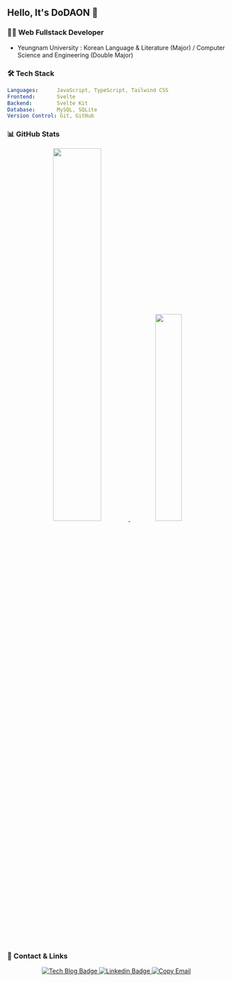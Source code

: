 ## Hello, It's DoDAON 👋

### 👨‍💻 Web Fullstack Developer
- Yeungnam University : Korean Language & Literature (Major) / Computer Science and Engineering (Double Major)

### 🛠 Tech Stack

```yaml
Languages:      JavaScript, TypeScript, Tailwind CSS
Frontend:       Svelte
Backend:        Svelte Kit
Database:       MySQL, SQLite
Version Control: Git, GitHub
```

### 📊 GitHub Stats

<div align="center">
  <a href="https://github.com/anuraghazra/github-readme-stats">
    <img src="https://github-readme-stats-git-masterrstaa-rickstaa.vercel.app/api?username=DoDAON&show_icons=true&theme=material-palenight&hide_border=true&bg_color=20232a&icon_color=E3E3E3A8&text_color=fff&title_color=918FE0&count_private=true" width="47%" />
  </a>
  <a href="https://github.com/anuraghazra/github-readme-stats">
    <img src="https://github-readme-stats-git-masterrstaa-rickstaa.vercel.app/api/top-langs/?username=DoDAON&layout=compact&theme=material-palenight&hide_border=true&bg_color=20232a&icon_color=E3E3E3A8&text_color=fff&title_color=918FE0" width="35%" />
  </a>
</div>

### 🔗 Contact & Links

<div align="center">
  <p align="center">
    <a href="#" target="_blank">
      <img src="https://img.shields.io/badge/-Tech%20Blog-20232A?style=flat-square&logo=blogger&logoColor=white" alt="Tech Blog Badge" />
    </a>
    <a href="#" target="_blank">
      <img src="https://img.shields.io/badge/-LinkedIn-blue?style=flat-square&logo=Linkedin&logoColor=white" alt="Linkedin Badge" />
    </a>
    <a href="mailto:devdaon500@gmail.com">
      <img src="https://img.shields.io/badge/devdaon500@gmail.com-EA4335?style=flat-square&logo=clipboard&logoColor=white" alt="Copy Email" />
    </a>
  </p>
</div> 
